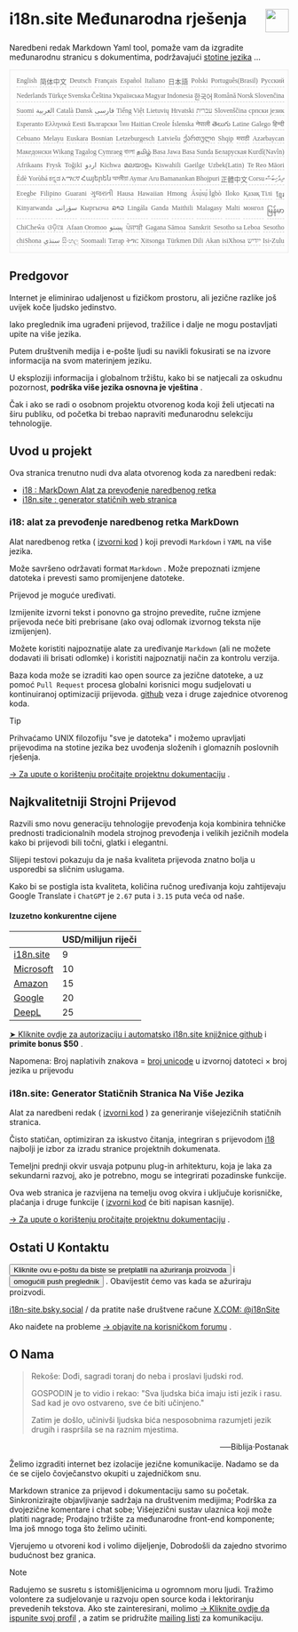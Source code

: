 <h1 style="display:flex;justify-content:space-between">i18n.site Međunarodna rješenja<img src="//p.3ti.site/logo.svg" style="user-select:none;margin-top:-1px;width:42px"></h1>

Naredbeni redak Markdown Yaml tool, pomaže vam da izgradite međunarodnu stranicu s dokumentima, podržavajući [stotine jezika](/i18/LANG_CODE) ...

<pre class="langli" style="display:flex;flex-wrap:wrap;background:transparent;border:1px solid #eee;font-size:12px;box-shadow:0 0 3px inset #eee;padding:12px 5px 4px 12px;justify-content:space-between;"><style>pre.langli i{font-weight:300;font-family:s;margin-right:2px;margin-bottom:8px;font-style:normal;color:#666;border-bottom:1px dashed #ccc;}</style><i>English</i><i>简体中文</i><i>Deutsch</i><i>Français</i><i>Español</i><i>Italiano</i><i>日本語</i><i>Polski</i><i>Português(Brasil)</i><i>Русский</i><i>Nederlands</i><i>Türkçe</i><i>Svenska</i><i>Čeština</i><i>Українська</i><i>Magyar</i><i>Indonesia</i><i>한국어</i><i>Română</i><i>Norsk</i><i>Slovenčina</i><i>Suomi</i><i>العربية</i><i>Català</i><i>Dansk</i><i>فارسی</i><i>Tiếng Việt</i><i>Lietuvių</i><i>Hrvatski</i><i>עברית</i><i>Slovenščina</i><i>српски језик</i><i>Esperanto</i><i>Ελληνικά</i><i>Eesti</i><i>Български</i><i>ไทย</i><i>Haitian Creole</i><i>Íslenska</i><i>नेपाली</i><i>తెలుగు</i><i>Latine</i><i>Galego</i><i>हिन्दी</i><i>Cebuano</i><i>Melayu</i><i>Euskara</i><i>Bosnian</i><i>Letzeburgesch</i><i>Latviešu</i><i>ქართული</i><i>Shqip</i><i>मराठी</i><i>Azərbaycan</i><i>Македонски</i><i>Wikang Tagalog</i><i>Cymraeg</i><i>বাংলা</i><i>தமிழ்</i><i>Basa Jawa</i><i>Basa Sunda</i><i>Беларуская</i><i>Kurdî(Navîn)</i><i>Afrikaans</i><i>Frysk</i><i>Toğikī</i><i>اردو</i><i>Kichwa</i><i>മലയാളം</i><i>Kiswahili</i><i>Gaeilge</i><i>Uzbek(Latin)</i><i>Te Reo Māori</i><i>Èdè Yorùbá</i><i>ಕನ್ನಡ</i><i>አማርኛ</i><i>Հայերեն</i><i>অসমীয়া</i><i>Aymar Aru</i><i>Bamanankan</i><i>Bhojpuri</i><i>正體中文</i><i>Corsu</i><i>ދިވެހިބަސް</i><i>Eʋegbe</i><i>Filipino</i><i>Guarani</i><i>ગુજરાતી</i><i>Hausa</i><i>Hawaiian</i><i>Hmong</i><i>Ásụ̀sụ́ Ìgbò</i><i>Iloko</i><i>Қазақ Тілі</i><i>ខ្មែរ</i><i>Kinyarwanda</i><i>سۆرانی</i><i>Кыргызча</i><i>ລາວ</i><i>Lingála</i><i>Ganda</i><i>Maithili</i><i>Malagasy</i><i>Malti</i><i>монгол</i><i>မြန်မာ</i><i>ChiCheŵa</i><i>ଓଡ଼ିଆ</i><i>Afaan Oromoo</i><i>پښتو</i><i>ਪੰਜਾਬੀ</i><i>Gagana Sāmoa</i><i>Sanskrit</i><i>Sesotho sa Leboa</i><i>Sesotho</i><i>chiShona</i><i>سنڌي</i><i>සිංහල</i><i>Soomaali</i><i>Татар</i><i>ትግር</i><i>Xitsonga</i><i>Türkmen Dili</i><i>Akan</i><i>isiXhosa</i><i>ייִדיש</i><i>Isi-Zulu</i></pre>

## Predgovor

Internet je eliminirao udaljenost u fizičkom prostoru, ali jezične razlike još uvijek koče ljudsko jedinstvo.

Iako preglednik ima ugrađeni prijevod, tražilice i dalje ne mogu postavljati upite na više jezika.

Putem društvenih medija i e-pošte ljudi su navikli fokusirati se na izvore informacija na svom materinjem jeziku.

U eksploziji informacija i globalnom tržištu, kako bi se natjecali za oskudnu pozornost, **podrška više jezika osnovna je vještina** .

Čak i ako se radi o osobnom projektu otvorenog koda koji želi utjecati na širu publiku, od početka bi trebao napraviti međunarodnu selekciju tehnologije.

## <a rel=id href="#project" id="project"></a> Uvod u projekt

Ova stranica trenutno nudi dva alata otvorenog koda za naredbeni redak:

* [i18 : MarkDown Alat za prevođenje naredbenog retka](/i18/feature)
* [i18n.site : generator statičnih web stranica](/i18n.site)

### <a rel=id href="#i18" id="i18"></a> i18: alat za prevođenje naredbenog retka MarkDown

Alat naredbenog retka ( [izvorni kod](https://github.com/i18n-site/rust/tree/main/i18) ) koji prevodi `Markdown` i `YAML` na više jezika.

Može savršeno održavati format `Markdown` . Može prepoznati izmjene datoteka i prevesti samo promijenjene datoteke.

Prijevod je moguće uređivati.

Izmijenite izvorni tekst i ponovno ga strojno prevedite, ručne izmjene prijevoda neće biti prebrisane (ako ovaj odlomak izvornog teksta nije izmijenjen).

Možete koristiti najpoznatije alate za uređivanje `Markdown` (ali ne možete dodavati ili brisati odlomke) i koristiti najpoznatiji način za kontrolu verzija.

Baza koda može se izraditi kao open source za jezične datoteke, a uz pomoć `Pull Request` procesa globalni korisnici mogu sudjelovati u kontinuiranoj optimizaciji prijevoda. [github](//github.com) veza i druge zajednice otvorenog koda.

> [!TIP]
> Prihvaćamo UNIX filozofiju "sve je datoteka" i možemo upravljati prijevodima na stotine jezika bez uvođenja složenih i glomaznih poslovnih rješenja.

[→ Za upute o korištenju pročitajte projektnu dokumentaciju](/i18) .

## Najkvalitetniji Strojni Prijevod

Razvili smo novu generaciju tehnologije prevođenja koja kombinira tehničke prednosti tradicionalnih modela strojnog prevođenja i velikih jezičnih modela kako bi prijevodi bili točni, glatki i elegantni.

Slijepi testovi pokazuju da je naša kvaliteta prijevoda znatno bolja u usporedbi sa sličnim uslugama.

Kako bi se postigla ista kvaliteta, količina ručnog uređivanja koju zahtijevaju Google Translate i `ChatGPT` je `2.67` puta i `3.15` puta veća od naše.

#### <a rel=id href="#price" id="price"></a> Izuzetno konkurentne cijene

|                                                                                   | USD/milijun riječi |
| --------------------------------------------------------------------------------- | ------------- |
| [i18n.site](https://i18n.site)                                                    | 9             |
| [Microsoft](https://azure.microsoft.com/pricing/details/cognitive-services/translator) | 10            |
| [Amazon](https://aws.amazon.com/translate/pricing)                                | 15            |
| [Google](https://cloud.google.com/translate/pricing)                                | 20            |
| [DeepL](https://www.deepl.com/zh/pro#developer)                                  | 25            |

[➤ Kliknite ovdje za autorizaciju i automatsko i18n.site knjižnice github](https://github.com/login/oauth/authorize?client_id=Ov23liuGAmK0plc9FgB3&amp;scope=user:email,user:follow,public_repo) i **primite bonus $50** .

Napomena: Broj naplativih znakova = [broj unicode](https://en.wikipedia.org/wiki/Unicode) u izvornoj datoteci × broj jezika u prijevodu

### i18n.site: Generator Statičnih Stranica Na Više Jezika

Alat za naredbeni redak ( [izvorni kod](https://github.com/i18n-site/rust/tree/main/i18n-site) ) za generiranje višejezičnih statičnih stranica.

Čisto statičan, optimiziran za iskustvo čitanja, integriran s prijevodom [i18](#i18) najbolji je izbor za izradu stranice projektnih dokumenata.

Temeljni prednji okvir usvaja potpunu plug-in arhitekturu, koja je laka za sekundarni razvoj, ako je potrebno, mogu se integrirati pozadinske funkcije.

Ova web stranica je razvijena na temelju ovog okvira i uključuje korisničke, plaćanja i druge funkcije ( [izvorni kod](/i18n.site/c/src) će biti napisan kasnije).

[→ Za upute o korištenju pročitajte projektnu dokumentaciju](/i18n.site) .

## Ostati U Kontaktu

<button onclick="mailsub()">Kliknite ovu e-poštu da biste se pretplatili na ažuriranja proizvoda</button> i <button onclick="webpush()">omogućili push preglednik</button> . Obavijestit ćemo vas kada se ažuriraju proizvodi.

[i18n-site.bsky.social](https://bsky.app/profile/i18n-site.bsky.social) / da pratite naše društvene račune [X.COM: @i18nSite](https://x.com/i18nSite)

Ako naiđete na probleme [→ objavite na korisničkom forumu](https://groups.google.com/u/1/g/i18n) .

## O Nama

> Rekoše: Dođi, sagradi toranj do neba i proslavi ljudski rod.
>
> GOSPODIN je to vidio i rekao: "Sva ljudska bića imaju isti jezik i rasu. Sad kad je ovo ostvareno, sve će biti učinjeno."
>
> Zatim je došlo, učinivši ljudska bića nesposobnima razumjeti jezik drugih i raspršila se na raznim mjestima.

<p style="text-align:right">──Biblija·Postanak</p>

Želimo izgraditi internet bez izolacije jezične komunikacije.
Nadamo se da će se cijelo čovječanstvo okupiti u zajedničkom snu.

Markdown stranice za prijevod i dokumentaciju samo su početak.
Sinkronizirajte objavljivanje sadržaja na društvenim medijima;
Podrška za dvojezične komentare i chat sobe;
Višejezični sustav ulaznica koji može platiti nagrade;
Prodajno tržište za međunarodne front-end komponente;
Ima još mnogo toga što želimo učiniti.

Vjerujemo u otvoreni kod i volimo dijeljenje,
Dobrodošli da zajedno stvorimo budućnost bez granica.

> [!NOTE]
> Radujemo se susretu s istomišljenicima u ogromnom moru ljudi.
> Tražimo volontere za sudjelovanje u razvoju open source koda i lektoriranju prevedenih tekstova.
> Ako ste zainteresirani, molimo [→ Kliknite ovdje da ispunite svoj profil](https://ggl.link/i18n) , a zatim se pridružite [mailing listi](https://groups.google.com/u/2/g/i18n-site) za komunikaciju.